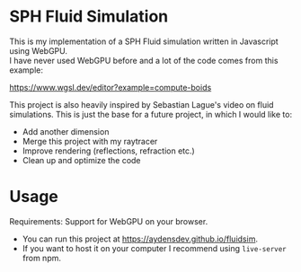 # SPH Fluid Simulation

This is my implementation of a SPH Fluid simulation written in Javascript using WebGPU.  
I have never used WebGPU before and a lot of the code comes from this example:

https://www.wgsl.dev/editor?example=compute-boids

This project is also heavily inspired by Sebastian Lague's video on fluid simulations.
This is just the base for a future project, in which I would like to:

- Add another dimension
- Merge this project with my raytracer
- Improve rendering (reflections, refraction etc.)
- Clean up and optimize the code

# Usage

Requirements: Support for WebGPU on your browser.

- You can run this project at https://aydensdev.github.io/fluidsim.
- If you want to host it on your computer I recommend using `live-server` from npm.
